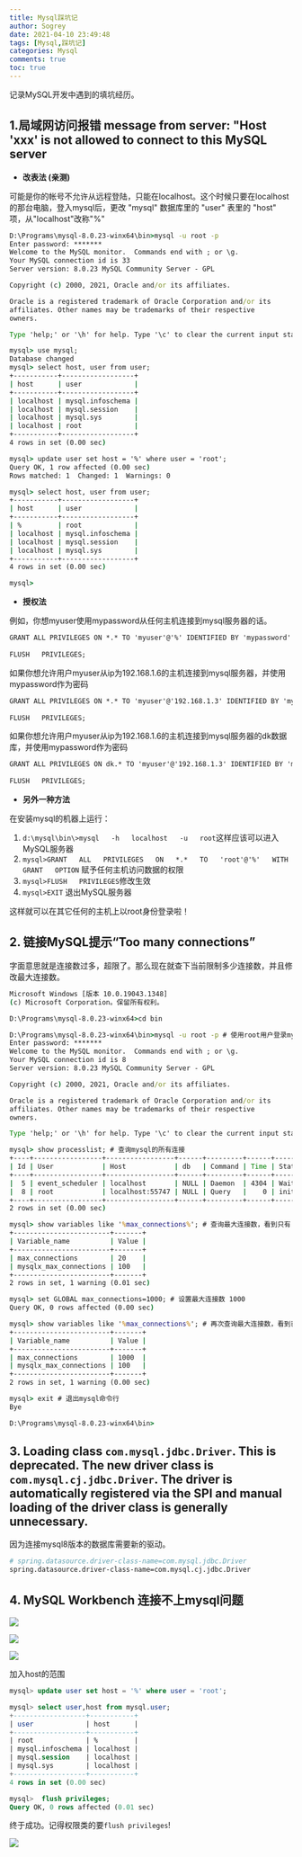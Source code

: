 ```yaml
---
title: Mysql踩坑记
author: Sogrey
date: 2021-04-10 23:49:48
tags: [Mysql,踩坑记]
categories: Mysql
comments: true
toc: true
---
```


记录MySQL开发中遇到的填坑经历。

<!--more-->

## 1.局域网访问报错 message from server: "Host 'xxx' is not allowed to connect to this MySQL server

- **改表法 (亲测)**

可能是你的帐号不允许从远程登陆，只能在localhost。这个时候只要在localhost的那台电脑，登入mysql后，更改 "mysql" 数据库里的 "user" 表里的 "host" 项，从"localhost"改称"%" 
``` cmd
D:\Programs\mysql-8.0.23-winx64\bin>mysql -u root -p 
Enter password: *******
Welcome to the MySQL monitor.  Commands end with ; or \g.
Your MySQL connection id is 33
Server version: 8.0.23 MySQL Community Server - GPL

Copyright (c) 2000, 2021, Oracle and/or its affiliates.

Oracle is a registered trademark of Oracle Corporation and/or its
affiliates. Other names may be trademarks of their respective
owners.

Type 'help;' or '\h' for help. Type '\c' to clear the current input statement.

mysql> use mysql;
Database changed
mysql> select host, user from user;
+-----------+------------------+
| host      | user             |
+-----------+------------------+
| localhost | mysql.infoschema |
| localhost | mysql.session    |
| localhost | mysql.sys        |
| localhost | root             |
+-----------+------------------+
4 rows in set (0.00 sec)

mysql> update user set host = '%' where user = 'root';
Query OK, 1 row affected (0.00 sec)
Rows matched: 1  Changed: 1  Warnings: 0

mysql> select host, user from user;
+-----------+------------------+
| host      | user             |
+-----------+------------------+
| %         | root             |
| localhost | mysql.infoschema |
| localhost | mysql.session    |
| localhost | mysql.sys        |
+-----------+------------------+
4 rows in set (0.00 sec)

mysql>
```

- **授权法**

例如，你想myuser使用mypassword从任何主机连接到mysql服务器的话。 
``` cmd
GRANT ALL PRIVILEGES ON *.* TO 'myuser'@'%' IDENTIFIED BY 'mypassword' WITH GRANT OPTION; 
 
FLUSH   PRIVILEGES; 
```
如果你想允许用户myuser从ip为192.168.1.6的主机连接到mysql服务器，并使用mypassword作为密码 
``` cmd
GRANT ALL PRIVILEGES ON *.* TO 'myuser'@'192.168.1.3' IDENTIFIED BY 'mypassword' WITH GRANT OPTION;   www.2cto.com  
 
FLUSH   PRIVILEGES; 
```
如果你想允许用户myuser从ip为192.168.1.6的主机连接到mysql服务器的dk数据库，并使用mypassword作为密码 
``` cmd
GRANT ALL PRIVILEGES ON dk.* TO 'myuser'@'192.168.1.3' IDENTIFIED BY 'mypassword' WITH GRANT OPTION; 
 
FLUSH   PRIVILEGES; 
```

- **另外一种方法**

在安装mysql的机器上运行：   

1. `d:\mysql\bin\>mysql   -h   localhost   -u   root`这样应该可以进入MySQL服务器
2. `mysql>GRANT   ALL   PRIVILEGES   ON   *.*   TO   'root'@'%'   WITH   GRANT   OPTION` 赋予任何主机访问数据的权限 
3. `mysql>FLUSH   PRIVILEGES`修改生效 
4. `mysql>EXIT` 退出MySQL服务器 

这样就可以在其它任何的主机上以root身份登录啦！ 

## 2. 链接MySQL提示“Too many connections”

字面意思就是连接数过多，超限了。那么现在就查下当前限制多少连接数，并且修改最大连接数。

```cmd
Microsoft Windows [版本 10.0.19043.1348]
(c) Microsoft Corporation。保留所有权利。

D:\Programs\mysql-8.0.23-winx64>cd bin

D:\Programs\mysql-8.0.23-winx64\bin>mysql -u root -p # 使用root用户登录mysql
Enter password: *******
Welcome to the MySQL monitor.  Commands end with ; or \g.
Your MySQL connection id is 8
Server version: 8.0.23 MySQL Community Server - GPL

Copyright (c) 2000, 2021, Oracle and/or its affiliates.

Oracle is a registered trademark of Oracle Corporation and/or its
affiliates. Other names may be trademarks of their respective
owners.

Type 'help;' or '\h' for help. Type '\c' to clear the current input statement.

mysql> show processlist; # 查询mysql的所有连接
+----+-----------------+-----------------+------+---------+------+------------------------+------------------+
| Id | User            | Host            | db   | Command | Time | State                  | Info             |
+----+-----------------+-----------------+------+---------+------+------------------------+------------------+
|  5 | event_scheduler | localhost       | NULL | Daemon  | 4304 | Waiting on empty queue | NULL             |
|  8 | root            | localhost:55747 | NULL | Query   |    0 | init                   | show processlist |
+----+-----------------+-----------------+------+---------+------+------------------------+------------------+
2 rows in set (0.00 sec)

mysql> show variables like '%max_connections%'; # 查询最大连接数，看到只有 20
+------------------------+-------+
| Variable_name          | Value |
+------------------------+-------+
| max_connections        | 20    |
| mysqlx_max_connections | 100   |
+------------------------+-------+
2 rows in set, 1 warning (0.01 sec)

mysql> set GLOBAL max_connections=1000; # 设置最大连接数 1000
Query OK, 0 rows affected (0.00 sec)

mysql> show variables like '%max_connections%'; # 再次查询最大连接数，看到已经是设置好的 1000 了
+------------------------+-------+
| Variable_name          | Value |
+------------------------+-------+
| max_connections        | 1000  |
| mysqlx_max_connections | 100   |
+------------------------+-------+
2 rows in set, 1 warning (0.00 sec)

mysql> exit # 退出mysql命令行
Bye

D:\Programs\mysql-8.0.23-winx64\bin>
```

## 3. Loading class `com.mysql.jdbc.Driver`. This is deprecated. The new driver class is `com.mysql.cj.jdbc.Driver`. The driver is automatically registered via the SPI and manual loading of the driver class is generally unnecessary.

因为连接mysql8版本的数据库需要新的驱动。

``` bash
# spring.datasource.driver-class-name=com.mysql.jdbc.Driver
spring.datasource.driver-class-name=com.mysql.cj.jdbc.Driver
```

## 4. MySQL Workbench 连接不上mysql问题

![](https://gitee.com/Sogrey/gitee-cdn/raw/master/imgs/MySQL%20Workbench%20%E8%BF%9E%E6%8E%A5%E4%B8%8D%E4%B8%8Amysql%E9%97%AE%E9%A2%98-1.png)

![](https://gitee.com/Sogrey/gitee-cdn/raw/master/imgs/MySQL%20Workbench%20%E8%BF%9E%E6%8E%A5%E4%B8%8D%E4%B8%8Amysql%E9%97%AE%E9%A2%98-2.png)

![](https://gitee.com/Sogrey/gitee-cdn/raw/master/imgs/MySQL%20Workbench%20%E8%BF%9E%E6%8E%A5%E4%B8%8D%E4%B8%8Amysql%E9%97%AE%E9%A2%98-3.png)

加入host的范围

``` sql
mysql> update user set host = '%' where user = 'root';

mysql> select user,host from mysql.user;
+------------------+-----------+
| user             | host      |
+------------------+-----------+
| root             | %         |
| mysql.infoschema | localhost |
| mysql.session    | localhost |
| mysql.sys        | localhost |
+------------------+-----------+
4 rows in set (0.00 sec)

mysql>  flush privileges;
Query OK, 0 rows affected (0.01 sec)
```

终于成功。记得权限类的要`flush privileges`!

![](https://gitee.com/Sogrey/gitee-cdn/raw/master/imgs/MySQL%20Workbench%20%E8%BF%9E%E6%8E%A5%E4%B8%8D%E4%B8%8Amysql%E9%97%AE%E9%A2%98-4.png)
